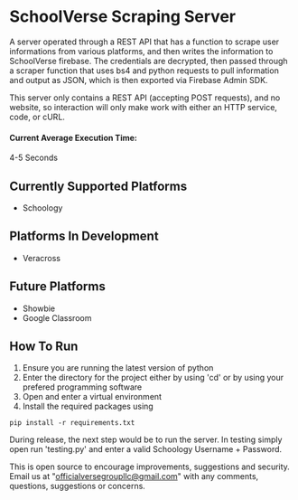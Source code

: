 # SchoolVerse Scraping Server

A server operated through a REST API that has a function to scrape user informations from various platforms, and then writes the information to SchoolVerse firebase. The credentials are decrypted, then passed through a scraper function that uses bs4 and python requests to pull information and output as JSON, which is then exported via Firebase Admin SDK. 

This server only contains a REST API (accepting POST requests), and no website, so interaction will only make work with either an HTTP service, code, or cURL. 

#### Current Average Execution Time:
4-5 Seconds

## Currently Supported Platforms
- Schoology

## Platforms In Development
- Veracross

## Future Platforms
- Showbie
- Google Classroom

## How To Run
1. Ensure you are running the latest version of python
2. Enter the directory for the project either by using 'cd' or by using your prefered programming software
3. Open and enter a virtual environment
4. Install the required packages using 
~~~
pip install -r requirements.txt
~~~

During release, the next step would be to run the server. In testing simply open run 'testing.py' and
enter a valid Schoology Username + Password. 

This is open source to encourage improvements, suggestions and security. Email us at "officialversegroupllc@gmail.com" with any comments, questions, suggestions or concerns.



